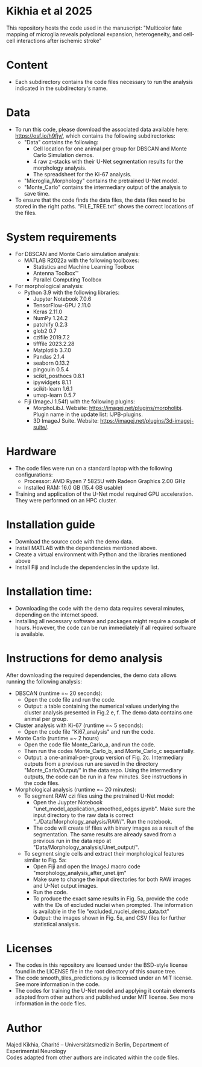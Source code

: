 # Kikhia et al 2025
This repository hosts the code used in the manuscript: "Multicolor fate mapping of microglia reveals polyclonal expansion, heterogeneity, and cell-cell interactions after ischemic stroke"

# Content
* Each subdirectory contains the code files necessary to run the analysis indicated in the subdirectory's name.

# Data
* To run this code, please download the associated data available here: https://osf.io/h9fjy/, which contains the following subdirectories:
	* "Data" contains the following: 
		* Cell location for one animal per group for DBSCAN and Monte Carlo Simulation demos.
		* 4 raw z-stacks with their U-Net segmentation results for the morphology analysis. 
		* The spreadsheet for the Ki-67 analysis.
	* "Microglia_Morphology" contains the pretrained U-Net model.
	* "Monte_Carlo" contains the intermediary output of the analysis to save time.  
* To ensure that the code finds the data files, the data files need to be stored in the right paths. "FILE_TREE.txt" shows the correct locations of the files.  

# System requirements
* For DBSCAN and Monte Carlo simulation analysis:
	* MATLAB R2022a with the following toolboxes:
		* Statistics and Machine Learning Toolbox
		* Antenna Toolbox™
		* Parallel Computing Toolbox
* For morphological analysis: 
	* Python 3.9 with the following libraries:
		* Jupyter Notebook 7.0.6   
		* TensorFlow-GPU 2.11.0
		* Keras 2.11.0
		* NumPy 1.24.2
		* patchify 0.2.3 
		* glob2 0.7
		* czifile 2019.7.2 
		* tifffile 2023.2.28
		* Matplotlib 3.7.0
		* Pandas 2.1.4
		* seaborn 0.13.2
		* pingouin 0.5.4
		* scikit_posthocs 0.8.1 
		* ipywidgets 8.1.1
		* scikit-learn 1.6.1
		* umap-learn 0.5.7   
	* Fiji (ImageJ 1.54f) with the following plugins:
		* MorphoLibJ. Website: https://imagej.net/plugins/morpholibj. Plugin name in the update list: IJPB-plugins. 
		* 3D ImageJ Suite. Website: https://imagej.net/plugins/3d-imagej-suite/.

# Hardware
* The code files were run on a standard laptop with the following configurations:
	* Processor: AMD Ryzen 7 5825U with Radeon Graphics   2.00 GHz
	* Installed RAM: 16.0 GB (15.4 GB usable)
* Training and application of the U-Net model required GPU acceleration. They were performed on an HPC cluster.

# Installation guide
* Download the source code with the demo data. 
* Install MATLAB with the dependencies mentioned above.
* Create a virtual environment with Python and the libraries mentioned above
* Install Fiji and include the dependencies in the update list.

# Installation time: 
* Downloading the code with the demo data requires several minutes, depending on the internet speed.
* Installing all necessary software and packages might require a couple of hours. However, the code can be run immediately if all required software is available.

# Instructions for demo analysis
After downloading the required dependencies, the demo data allows running the following analysis: 
* DBSCAN (runtime =~ 20 seconds):
	* Open the code file and run the code.
	* Output: a table containing the numerical values underlying the cluster analysis presented in Fig.2 e, f. The demo data contains one animal per group.
* Cluster analysis with Ki-67 (runtime =~ 5 seconds):
	* Open the code file "Ki67_analysis" and run the code.
* Monte Carlo (runtime =~ 2 hours)
	* Open the code file Monte_Carlo_a, and run the code.
	* Then run the codes Monte_Carlo_b, and Monte_Carlo_c sequentially. 
	* Output: a one-animal-per-group version of Fig. 2c. Intermediary outputs from a previous run are saved in the directory "Monte_Carlo/Output/" in the data repo. Using the intermediary outputs, the code can be run in a few minutes. See instructions in the code files.  
* Morphological analysis (runtime =~ 20 minutes):
	* To segment RAW czi files using the pretrained U-Net model:
		* Open the Juypter Notebook "unet_model_application_smoothed_edges.ipynb". Make sure the input directory to the raw data is correct "../Data/Morphology_analysis/RAW/". Run the notebook. 
		* The code will create tif files with binary images as a result of the segmentation. The same results are already saved from a previous run in the data repo at "Data/Morphology_analysis/Unet_output/".
	* To segment single cells and extract their morphological features similar to Fig. 5a:
		* Open Fiji and open the ImageJ macro code "morphology_analysis_after_unet.ijm"
		* Make sure to change the input directories for both RAW images and U-Net output images. 
		* Run the code.
		* To produce the exact same results in Fig. 5a, provide the code with the IDs of excluded nuclei when prompted. The information is available in the file "excluded_nuclei_demo_data.txt" 
		* Output: the images shown in Fig. 5a, and CSV files for further statistical analysis.                        

# Licenses
* The codes in this repository are licensed under the BSD-style license found in the LICENSE file in the root directory of this source tree.
* The code smooth_tiles_predictions.py is licensed under an MIT license. See more information in the code.
* The codes for training the U-Net model and applying it contain elements adapted from other authors and published under MIT license. See more information in the code files. 

# Author
Majed Kikhia, Charité – Universitätsmedizin Berlin, Department of Experimental Neurology  
Codes adapted from other authors are indicated within the code files.
